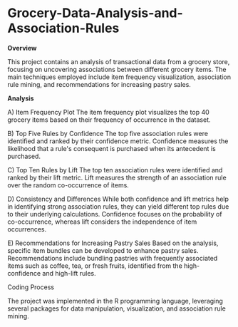 # **Grocery-Data-Analysis-and-Association-Rules**


**Overview**

This project contains an analysis of transactional data from a grocery store, focusing on uncovering associations between different grocery items. The main techniques employed include item frequency visualization, association rule mining, and recommendations for increasing pastry sales.



**Analysis**

A) Item Frequency Plot
The item frequency plot visualizes the top 40 grocery items based on their frequency of occurrence in the dataset.

B) Top Five Rules by Confidence
The top five association rules were identified and ranked by their confidence metric. Confidence measures the likelihood that a rule's consequent is purchased when its antecedent is purchased.

C) Top Ten Rules by Lift
The top ten association rules were identified and ranked by their lift metric. Lift measures the strength of an association rule over the random co-occurrence of items.

D) Consistency and Differences
While both confidence and lift metrics help in identifying strong association rules, they can yield different top rules due to their underlying calculations. Confidence focuses on the probability of co-occurrence, whereas lift considers the independence of item occurrences.

E) Recommendations for Increasing Pastry Sales
Based on the analysis, specific item bundles can be developed to enhance pastry sales. Recommendations include bundling pastries with frequently associated items such as coffee, tea, or fresh fruits, identified from the high-confidence and high-lift rules.

Coding Process

The project was implemented in the R programming language, leveraging several packages for data manipulation, visualization, and association rule mining.
